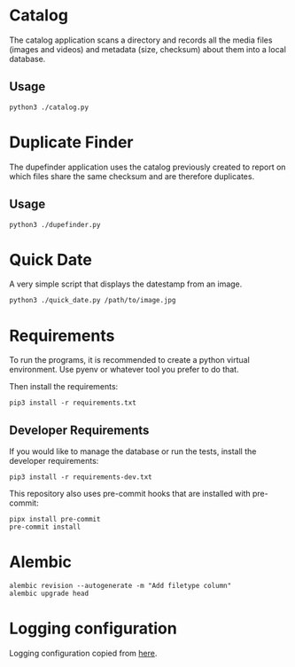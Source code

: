 
# Catalog

The catalog application scans a directory and records all the media files (images and videos) and metadata (size, checksum) about them into a local database.

## Usage

```shell
python3 ./catalog.py
```

# Duplicate Finder

The dupefinder application uses the catalog previously created to report on which files share the same checksum and are therefore duplicates.

## Usage

```shell
python3 ./dupefinder.py
```

# Quick Date

A very simple script that displays the datestamp from an image.

```shell
python3 ./quick_date.py /path/to/image.jpg
```

# Requirements

To run the programs, it is recommended to create a python virtual environment. Use pyenv or whatever tool you prefer to do that.

Then install the requirements:

```shell
pip3 install -r requirements.txt
```

## Developer Requirements

If you would like to manage the database or run the tests, install the developer requirements:

```shell
pip3 install -r requirements-dev.txt
```

This repository also uses pre-commit hooks that are installed with pre-commit:

```shell
pipx install pre-commit
pre-commit install
```

# Alembic

```shell
alembic revision --autogenerate -m "Add filetype column"
alembic upgrade head
```

# Logging configuration

Logging configuration copied from [here](https://gist.github.com/panamantis/5797dda98b1fa6fab2f739a7aacc5e9d).
